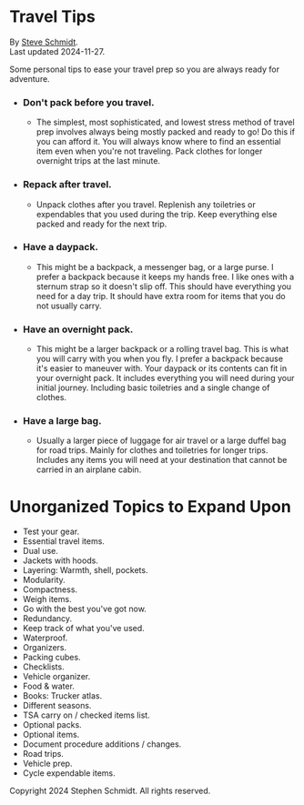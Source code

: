 
# Travel Tips

By [Steve Schmidt](mailto:steve@czmyt.com).<br />
Last updated 2024-11-27.

Some personal tips to ease your travel prep so you are always ready for adventure.

- ### Don't pack before you travel.
    - The simplest, most sophisticated, and lowest stress method of travel prep involves always being mostly packed and ready to go!
        Do this if you can afford it.
        You will always know where to find an essential item even when you're not traveling.
        Pack clothes for longer overnight trips at the last minute.
- ### Repack after travel.
    - Unpack clothes after you travel.
        Replenish any toiletries or expendables that you used during the trip.
        Keep everything else packed and ready for the next trip.
- ### Have a daypack.
    - This might be a backpack, a messenger bag, or a large purse.
        I prefer a backpack because it keeps my hands free.
        I like ones with a sternum strap so it doesn't slip off.
        This should have everything you need for a day trip.
        It should have extra room for items that you do not usually carry.
- ### Have an overnight pack.
    - This might be a larger backpack or a rolling travel bag.
        This is what you will carry with you when you fly.
        I prefer a backpack because it's easier to maneuver with.
        Your daypack or its contents can fit in your overnight pack.
        It includes everything you will need during your initial journey.
        Including basic toiletries and a single change of clothes.
- ### Have a large bag.
    - Usually a larger piece of luggage for air travel or a large duffel bag for road trips.
        Mainly for clothes and toiletries for longer trips.
        Includes any items you will need at your destination that cannot be carried in an airplane cabin.





# Unorganized Topics to Expand Upon

- Test your gear.
- Essential travel items.
- Dual use.
- Jackets with hoods.
- Layering: Warmth, shell, pockets.
- Modularity.
- Compactness.
- Weigh items.
- Go with the best you've got now.
- Redundancy.
- Keep track of what you've used.
- Waterproof.
- Organizers.
- Packing cubes.
- Checklists.
- Vehicle organizer.
- Food & water.
- Books: Trucker atlas.
- Different seasons.
- TSA carry on / checked items list.
- Optional packs.
- Optional items.
- Document procedure additions / changes.
- Road trips.
- Vehicle prep.
- Cycle expendable items.

Copyright 2024 Stephen Schmidt.  All rights reserved.

